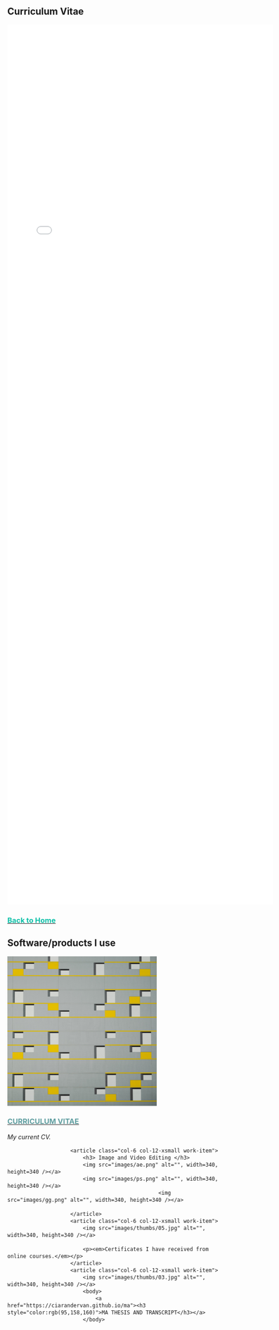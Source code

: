 
<html>
	<h2>Curriculum Vitae</h2>
						<div class="row">
							<article class="col-6 col-12-xsmall work-item">
								<embed src="files/Ciarán Dervan CV.pdf" type="application/pdf" width="120%" height="2000px" scrollbar=1/>
								<p></p>
							</article>
              <body>
									<a href="https://ciarandervan.github.io"><h3 style="color:rgb(13, 192, 168)">Back to Home</h3></a>
								 </body>
	<h2> Software/products I use </h2>
							<div class="row">
						<article class="col-6 col-12-xsmall work-item">
							<img src="images/thumbs/01.jpg" alt="", width=340, height=340 /></a>
							<body>
								<a href="https://ciarandervan.github.io/cv"><h3 style="color:rgb(95,158,160)">CURRICULUM VITAE</h3></a>
							 </body>
						<p><em>My current CV.</em></p>
						</article>
							
						<article class="col-6 col-12-xsmall work-item">
							<h3> Image and Video Editing </h3>
							<img src="images/ae.png" alt="", width=340, height=340 /></a>
							<img src="images/ps.png" alt="", width=340, height=340 /></a>
	                                                <img src="images/gg.png" alt="", width=340, height=340 /></a>
					        
						</article>
						<article class="col-6 col-12-xsmall work-item">
							<img src="images/thumbs/05.jpg" alt="", width=340, height=340 /></a>
							
							<p><em>Certificates I have received from online courses.</em></p>
						</article>
						<article class="col-6 col-12-xsmall work-item">
							<img src="images/thumbs/03.jpg" alt="", width=340, height=340 /></a>
							<body>
								<a href="https://ciarandervan.github.io/ma"><h3 style="color:rgb(95,158,160)">MA THESIS AND TRANSCRIPT</h3></a>
							</body>
						
		
